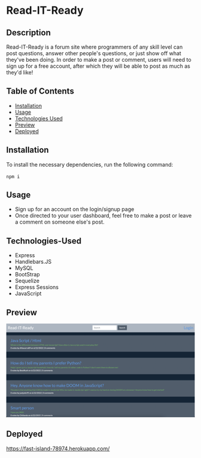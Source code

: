 # Read-IT-Ready

## Description
Read-IT-Ready is a forum site where programmers of any skill level can post questions, answer other people's questions, or just show off what they've been doing. In order to make a post or comment, users will need to sign up for a free account, after which they will be able to post as much as they'd like!

## Table of Contents
* [Installation](#Installation)
* [Usage](#Usage)
* [Technologies Used](#Technologies-Used)
* [Preview](#Preview)
* [Deployed](#Deployed)

## Installation 
To install the necessary dependencies, run the following command:

`npm i`

## Usage
* Sign up for an account on the login/signup page
* Once directed to your user dashboard, feel free to make a post or leave a comment on someone else's post. 

## Technologies-Used
* Express
* Handlebars.JS
* MySQL
* BootStrap
* Sequelize
* Express Sessions
* JavaScript

## Preview
![Alt text](public/assets/rirPreview.png)

## Deployed
https://fast-island-78974.herokuapp.com/